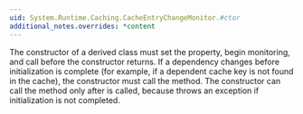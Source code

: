 ```yaml
---
uid: System.Runtime.Caching.CacheEntryChangeMonitor.#ctor
additional_notes.overrides: *content
---
```


<p>The constructor of a derived class must set the <xref href="System.Runtime.Caching.ChangeMonitor.UniqueId"></xref> property, begin monitoring, and call <xref href="System.Runtime.Caching.ChangeMonitor.InitializationComplete"></xref> before the constructor returns. If a dependency changes before initialization is complete (for example, if a dependent cache key is not found in the cache), the constructor must call the <xref href="System.Runtime.Caching.ChangeMonitor.OnChanged(System.Object)"></xref> method. The constructor can call the <xref href="System.Runtime.Caching.ChangeMonitor.Dispose"></xref> method only after <xref href="System.Runtime.Caching.ChangeMonitor.InitializationComplete"></xref> is called, because <xref href="System.Runtime.Caching.ChangeMonitor.Dispose"></xref> throws an exception if initialization is not completed.</p>


